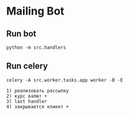 # Mailing Bot

## Run bot

```
python -m src.handlers
```

## Run celery

```
celery -A src.worker.tasks.app worker -B -E
```

```
1) реализовать рассылку
2) курс валют +
3) last handler
4) закрывается клиент +
```

